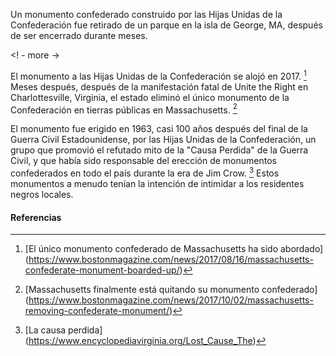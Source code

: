 Un monumento confederado construido por las Hijas Unidas de la Confederación fue retirado de un parque en la isla de George, MA, después de ser encerrado durante meses.

<! - more ->

El monumento a las Hijas Unidas de la Confederación se alojó en 2017. [^ 1] Meses después, después de la manifestación fatal de Unite the Right en Charlottesville, Virginia, el estado eliminó el único monumento de la Confederación en tierras públicas en Massachusetts. [^ 2]

El monumento fue erigido en 1963, casi 100 años después del final de la Guerra Civil Estadounidense, por las Hijas Unidas de la Confederación, un grupo que promovió el refutado mito de la "Causa Perdida" de la Guerra Civil, y que había sido responsable del erección de monumentos confederados en todo el país durante la era de Jim Crow. [^ 3] Estos monumentos a menudo tenían la intención de intimidar a los residentes negros locales.


#### Referencias

[^ 1]: [El único monumento confederado de Massachusetts ha sido abordado] (https://www.bostonmagazine.com/news/2017/08/16/massachusetts-confederate-monument-boarded-up/)

[^ 2]: [Massachusetts finalmente está quitando su monumento confederado] (https://www.bostonmagazine.com/news/2017/10/02/massachusetts-removing-confederate-monument/)

[^ 3]: [La causa perdida] (https://www.encyclopediavirginia.org/Lost_Cause_The)

